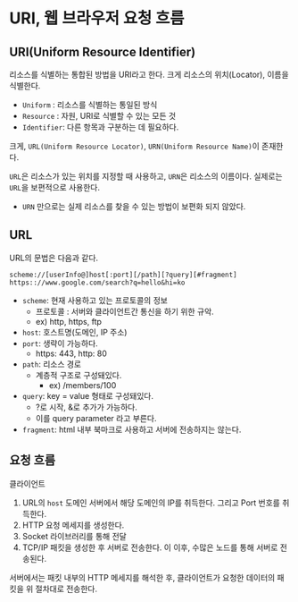URI, 웹 브라우저 요청 흐름
==
## URI(Uniform  Resource Identifier)
리소스를 식별하는 통합된 방법을 URI라고 한다. 크게 리소스의 위치(Locator), 이름을 식별한다.
- `Uniform` : 리소스를 식별하는 통일된 방식
- `Resource` : 자원, URI로 식별할 수 있는 모든 것
- `Identifier`: 다른 항목과 구분하는 데 필요하다.

크게, `URL(Uniform Resource Locator)`, `URN(Uniform Resource Name)`이 존재한다.

`URL`은 리소스가 있는 위치를 지정할 때 사용하고, `URN`은 리소스의 이름이다. 실제로는 `URL`을 보편적으로 사용한다.
- `URN` 만으로는 실제 리소스를 찾을 수 있는 방법이 보편화 되지 않았다.

## URL
URL의 문법은 다음과 같다.

`scheme://[userInfo@]host[:port][/path][?query][#fragment]`
`https:://www.google.com/search?q=hello&hi=ko`
- `scheme`: 현재 사용하고 있는 프로토콜의 정보
  - 프로토콜 : 서버와 클라이언트간 통신을 하기 위한 규악. 
  - ex) http, https, ftp
- `host`: 호스트명(도메인, IP 주소)
- `port`: 생략이 가능하다.
  - https: 443, http: 80
- `path`: 리소스 경로
  - 계층적 구조로 구성돼있다.
    - ex) /members/100
- `query`: key = value 형태로 구성돼있다.
  - ?로 시작, &로 추가가 가능하다.
  - 이를 query parameter 라고 부른다.
- `fragment`: html 내부 북마크로 사용하고 서버에 전송하지는 않는다.

## 요청 흐름
클라이언트
1. URL의 `host` 도메인 서버에서 해당 도메인의 IP를 취득한다. 그리고 Port 번호를 취득한다.
2. HTTP 요청 메세지를 생성한다.
3. Socket 라이브러리를 통해 전달
4. TCP/IP 패킷을 생성한 후 서버로 전송한다.
이 이후, 수많은 노드를 통해 서버로 전송된다.

서버에서는 패킷 내부의 HTTP 메세지를 해석한 후, 클라이언트가 요청한 데이터의 패킷을 위 절차대로 전송한다.


